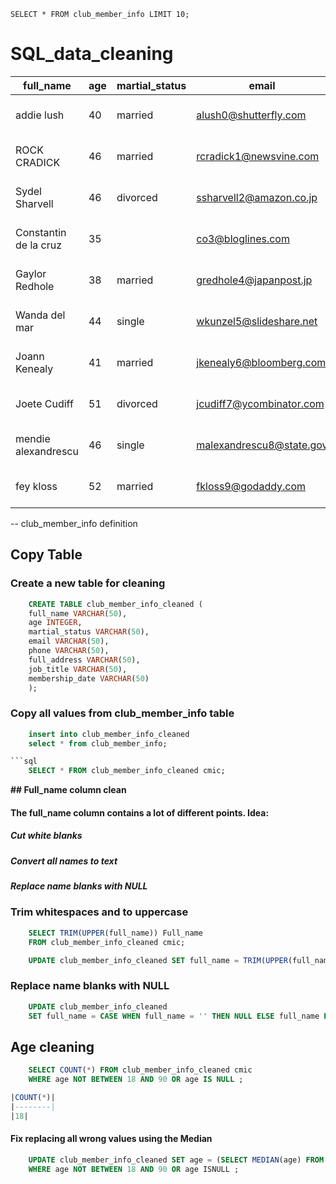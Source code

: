 	SELECT * FROM club_member_info LIMIT 10;

# SQL_data_cleaning
|full_name|age|martial_status|email|phone|full_address|job_title|membership_date|
|---------|---|--------------|-----|-----|------------|---------|---------------|
|addie lush|40|married|alush0@shutterfly.com|254-389-8708|3226 Eastlawn Pass,Temple,Texas|Assistant Professor|7/31/2013|
|      ROCK CRADICK|46|married|rcradick1@newsvine.com|910-566-2007|4 Harbort Avenue,Fayetteville,North Carolina|Programmer III|5/27/2018|
|Sydel Sharvell|46|divorced|ssharvell2@amazon.co.jp|702-187-8715|4 School Place,Las Vegas,Nevada|Budget/Accounting Analyst I|10/6/2017|
|Constantin de la cruz|35||co3@bloglines.com|402-688-7162|6 Monument Crossing,Omaha,Nebraska|Desktop Support Technician|10/20/2015|
|  Gaylor Redhole|38|married|gredhole4@japanpost.jp|917-394-6001|88 Cherokee Pass,New York City,New York|Legal Assistant|5/29/2019|
|Wanda del mar       |44|single|wkunzel5@slideshare.net|937-467-6942|10864 Buhler Plaza,Hamilton,Ohio|Human Resources Assistant IV|3/24/2015|
|Joann Kenealy|41|married|jkenealy6@bloomberg.com|513-726-9885|733 Hagan Parkway,Cincinnati,Ohio|Accountant IV|4/17/2013|
|   Joete Cudiff|51|divorced|jcudiff7@ycombinator.com|616-617-0965|975 Dwight Plaza,Grand Rapids,Michigan|Research Nurse|11/16/2014|
|mendie alexandrescu|46|single|malexandrescu8@state.gov|504-918-4753|34 Delladonna Terrace,New Orleans,Louisiana|Systems Administrator III|3/12/1921|
| fey kloss|52|married|fkloss9@godaddy.com|808-177-0318|8976 Jackson Park,Honolulu,Hawaii|Chemical Engineer|11/5/2014|

-- club_member_info definition

## Copy Table
### Create a new table for cleaning

```sql
    CREATE TABLE club_member_info_cleaned (
	full_name VARCHAR(50),
	age INTEGER,
	martial_status VARCHAR(50),
	email VARCHAR(50),
	phone VARCHAR(50),
	full_address VARCHAR(50),
	job_title VARCHAR(50),
	membership_date VARCHAR(50)
    );
```

### Copy all values from club_member_info table

```sql
	insert into club_member_info_cleaned
	select * from club_member_info;

```sql
	SELECT * FROM club_member_info_cleaned cmic;
```

**## Full_name column clean**
#### The full_name column contains a lot of different points. Idea:
##### Cut white blanks
##### Convert all names to text
##### Replace name blanks with NULL

### Trim whitespaces and to uppercase

```sql
	SELECT TRIM(UPPER(full_name)) Full_name
	FROM club_member_info_cleaned cmic;

	UPDATE club_member_info_cleaned SET full_name = TRIM(UPPER(full_name));
```

### Replace name blanks with NULL

```sql
	UPDATE club_member_info_cleaned
	SET full_name = CASE WHEN full_name = '' THEN NULL ELSE full_name END;
```

## Age cleaning

```sql
	SELECT COUNT(*) FROM club_member_info_cleaned cmic 
	WHERE age NOT BETWEEN 18 AND 90 OR age IS NULL ;

|COUNT(*)|
|--------|
|18|
```

#### Fix replacing all wrong values using the Median

```sql
	UPDATE club_member_info_cleaned SET age = (SELECT MEDIAN(age) FROM club_member_info_cleaned)
	WHERE age NOT BETWEEN 18 AND 90 OR age ISNULL ;
